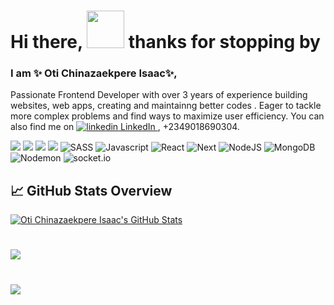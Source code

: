 
# Hi there, <img src="https://raw.githubusercontent.com/MartinHeinz/MartinHeinz/master/wave.gif" width="60px"> thanks for stopping by

### I am ✨ Oti Chinazaekpere Isaac✨,

Passionate Frontend Developer with over 3 years of experience building websites, web apps, creating and maintainng better codes . Eager to tackle more complex problems and find ways to maximize user efficiency. You can also find me on 
<a href="https://www.linkedin.com/in/webby" rel="nofollow noreferrer">
  <img src="https://i.sstatic.net/gVE0j.png" alt="linkedin"> LinkedIn
</a>, +2349018690304.

![](https://img.shields.io/badge/HTML5-white?style=flat&logo=html5&logoColor=white)
![](https://img.shields.io/badge/CSS3-white?style=flat&logo=css3&logoColor=white)
![](https://img.shields.io/badge/Bootstrap-white?style=flat&logo=bootstrap&logoColor=white)
![](https://img.shields.io/badge/Tailwindcss-white?style=flat&logo=tailwindcss&logoColor=white)
![SASS](https://img.shields.io/badge/SASS/SCSS-white?style=flat&logo=sass&logoColor=white)
![Javascript](https://img.shields.io/badge/JavaScript-white?style=flat&logo=javascript&logoColor=white)
![React](https://img.shields.io/badge/React-white?style=flat&logo=react&logoColor=white)
![Next](https://img.shields.io/badge/NextJs-white?style=flat&logo=vercel&logoColor=white)
![NodeJS](https://img.shields.io/badge/NodeJS-white?style=flat&logo=node.js&logoColor=white)
![MongoDB](https://img.shields.io/badge/MongoDB-white?style=flat&logo=mongodb&logoColor=white)
![Nodemon](https://img.shields.io/badge/Nodemon-white?style=flat&logo=nodemon&logoColor=white)
![socket.io](https://img.shields.io/badge/SocketIO-white?style=flat&logo=socket.io&logoColor=white)

## &#x1f4c8; GitHub Stats Overview
<a href="https://github.com/otiisaac199">
  <img align="center" src="https://github-readme-stats.vercel.app/api?username=otiisaac199&count_private=true&show_icons=true&theme=dracula" alt="Oti Chinazaekpere Isaac's GitHub Stats" />
</a>

#
<a href="https://github.com/otiisaac199">
  <img align="center" src="https://github-readme-stats.vercel.app/api/top-langs/?username=otiisaac199&layout=compact&show_icons=true&theme=tokyonight&langs_count=8" />
</a>


#
<a href="https://github.com/otiisaac199">
  <img align="center" src="http://github-readme-streak-stats.herokuapp.com?user=otiisaac199&theme=radical&date_format=M%20j%5B%2C%20Y%5D" /> 
</a> 


<!-- Resources -->
<!-- Icons: https://simpleicons.org/ -->
<!-- GitHub Stats: https://github.com/anuraghazra/github-readme-stats -->
<!-- Emojis: https://emojipedia.org/emoji/ -->
<!-- HTML Emojis: https://www.fileformat.info/index.htm -->
<!-- Shields: https://shields.io/ -->
